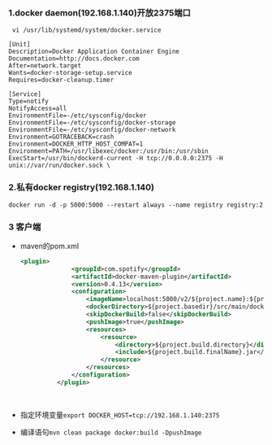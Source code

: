 

### 1.docker daemon(192.168.1.140)开放2375端口

` vi /usr/lib/systemd/system/docker.service`



```shell
[Unit]
Description=Docker Application Container Engine
Documentation=http://docs.docker.com
After=network.target
Wants=docker-storage-setup.service
Requires=docker-cleanup.timer

[Service]
Type=notify
NotifyAccess=all
EnvironmentFile=-/etc/sysconfig/docker
EnvironmentFile=-/etc/sysconfig/docker-storage
EnvironmentFile=-/etc/sysconfig/docker-network
Environment=GOTRACEBACK=crash
Environment=DOCKER_HTTP_HOST_COMPAT=1
Environment=PATH=/usr/libexec/docker:/usr/bin:/usr/sbin
ExecStart=/usr/bin/dockerd-current -H tcp://0.0.0.0:2375 -H unix://var/run/docker.sock \
```





### 2.私有docker registry(192.168.1.140)

`docker run -d -p 5000:5000 --restart always --name registry registry:2`



### 3 客户端

- maven的pom.xml

  ```Xml
  <plugin>
  				<groupId>com.spotify</groupId>
  				<artifactId>docker-maven-plugin</artifactId>
  				<version>0.4.13</version>
  				<configuration>
  					<imageName>localhost:5000/v2/${project.name}:${project.version}</imageName>
  					<dockerDirectory>${project.basedir}/src/main/docker</dockerDirectory>
  					<skipDockerBuild>false</skipDockerBuild>
  					<pushImage>true</pushImage>
  					<resources>
  						<resource>
  							<directory>${project.build.directory}</directory>
  							<include>${project.build.finalName}.jar</include>
  						</resource>
  					</resources>
  				</configuration>
  			</plugin>
  ```

  ​


- 指定环境变量`export DOCKER_HOST=tcp://192.168.1.140:2375`
- 编译语句`mvn clean package docker:build -DpushImage`